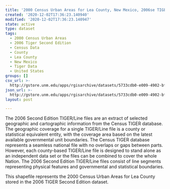 ```yaml
---
title: '2000 Census Urban Areas for Lea County, New Mexico, 2006se TIGER'
created: '2020-12-02T17:36:23.140940'
modified: '2020-12-02T17:36:23.140947'
state: active
type: dataset
tags:
  - 2000 Census Urban Areas
  - 2006 Tiger Second Edition
  - Census Data
  - County
  - Lea County
  - New Mexico
  - Tiger Data
  - United States
groups: []
csv_url: >-
  http://gstore.unm.edu/apps/rgisarchive/datasets/5733cdb0-e009-4902-bf74-a5c7d3e06b24/tgr2006se_lea_urb00.derived.csv
json_url: >-
  http://gstore.unm.edu/apps/rgisarchive/datasets/5733cdb0-e009-4902-bf74-a5c7d3e06b24/tgr2006se_lea_urb00.derived.json
layout: post

---
```

The 2006 Second Edition TIGER/Line files are an extract of selected geographic and cartographic information from the Census TIGER database.  The geographic coverage for a single TIGER/Line file is a county or statistical equivalent entity, with the coverage area based on the latest available governmental unit boundaries. The Census TIGER database represents a seamless national file with no overlaps or gaps between parts.  However, each county-based TIGER/Line file is designed to stand alone as an independent data set or the files can be combined to cover the whole Nation.  The 2006 Second Edition  TIGER/Line files consist of line segments representing physical features and governmental and statistical boundaries.  

This shapefile represents the 2000 Census Urban Areas for Lea County stored in the 2006 TIGER Second Edition dataset.
